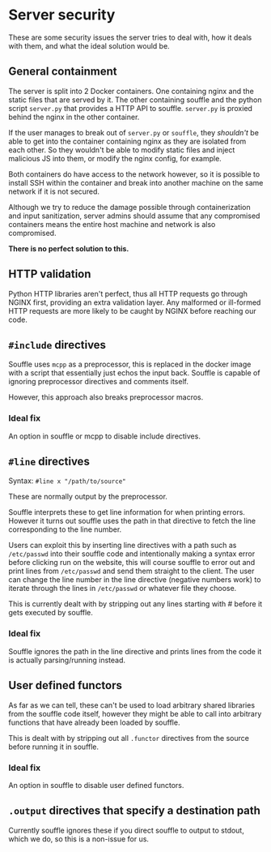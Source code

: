 # Server security

These are some security issues the server tries to deal with, how it deals with them, and what the ideal solution would be.

## General containment

The server is split into 2 Docker containers. One containing nginx and the static files that are served by it. The other containing souffle and the python script `server.py` that provides a HTTP API to souffle. `server.py` is proxied behind the nginx in the other container.

If the user manages to break out of `server.py` or `souffle`, they _shouldn't_ be able to get into the container containing nginx as they are isolated from each other. So they wouldn't be able to modify static files and inject malicious JS into them, or modify the nginx config, for example.

Both containers do have access to the network however, so it is possible to install SSH within the container and break into another machine on the same network if it is not secured.

Although we try to reduce the damage possible through containerization and input sanitization, server admins should assume that any compromised containers means the entire host machine and network is also compromised.

**There is no perfect solution to this.**

## HTTP validation

Python HTTP libraries aren't perfect, thus all HTTP requests go through NGINX first, providing an extra validation layer. Any malformed or ill-formed HTTP requests are more likely to be caught by NGINX before reaching our code.

## `#include` directives

Souffle uses `mcpp` as a preprocessor, this is replaced in the docker image with a script that essentially just echos the input back. Souffle is capable of ignoring preprocessor directives and comments itself.

However, this approach also breaks preprocessor macros.

### Ideal fix

An option in souffle or mcpp to disable include directives.

## `#line` directives

Syntax: `#line x "/path/to/source"`

These are normally output by the preprocessor.

Souffle interprets these to get line information for when printing errors. However it turns out souffle uses the path in that directive to fetch the line corresponding to the line number.

Users can exploit this by inserting line directives with a path such as `/etc/passwd` into their souffle code and intentionally making a syntax error before clicking run on the website, this will course souffle to error out and print lines from `/etc/passwd` and send them straight to the client. The user can change the line number in the line directive (negative numbers work) to iterate through the lines in `/etc/passwd` or whatever file they choose.

This is currently dealt with by stripping out any lines starting with # before it gets executed by souffle.

### Ideal fix

Souffle ignores the path in the line directive and prints lines from the code it is actually parsing/running instead.

## User defined functors

As far as we can tell, these can't be used to load arbitrary shared libraries from the souffle code itself, however they might be able to call into arbitrary functions that have already been loaded by souffle.

This is dealt with by stripping out all `.functor` directives from the source before running it in souffle.

### Ideal fix

An option in souffle to disable user defined functors.

## `.output` directives that specify a destination path

Currently souffle ignores these if you direct souffle to output to stdout, which we do, so this is a non-issue for us.

